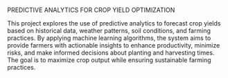 PREDICTIVE ANALYTICS FOR CROP YIELD OPTIMIZATION

This project explores the use of predictive analytics to forecast crop yields based on historical data, weather patterns, soil conditions, and farming practices. By applying machine learning algorithms, the system aims to provide farmers with actionable insights to enhance productivity, minimize risks, and make informed decisions about planting and harvesting times. The goal is to maximize crop output while ensuring sustainable farming practices.
